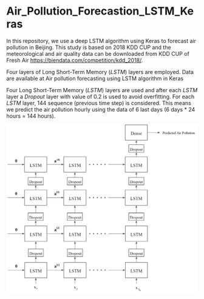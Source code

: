 # Air_Pollution_Forecastion_LSTM_Keras
In this repository, we use a deep LSTM algorithm using Keras to forecast air pollution in Beijing. This study is based on 2018 KDD CUP and the meteorological and air quality data can be downloaded from KDD CUP of Fresh Air https://biendata.com/competition/kdd_2018/.

Four layers of Long Short-Term Memory (*LSTM*) layers are employed. Data are available at Air pollution forecasting using LSTM algorithm in Keras


Four Long Short-Term Memory (*LSTM*) layers are used and after each *LSTM* layer a *Dropout* layer with value of 0.2 is used to avoid overfitting.
For each *LSTM* layer, 144 sequence (previous time step) is considered. This means we predict the air pollution hourly using the data of 6 last days (6 days * 24 hours = 144 hours).

![GitHub Logo](/Architecture.png)


